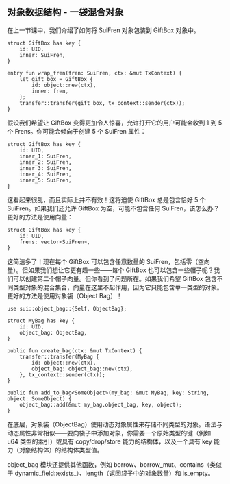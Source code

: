 ## 对象数据结构 - 一袋混合对象

在上一节课中，我们介绍了如何将 SuiFren 对象包装到 GiftBox 对象中。

```move
struct GiftBox has key {
    id: UID,
    inner: SuiFren,
}

entry fun wrap_fren(fren: SuiFren, ctx: &mut TxContext) {
    let gift_box = GiftBox {
        id: object::new(ctx),
        inner: fren,
    };
    transfer::transfer(gift_box, tx_context::sender(ctx));
}
```
假设我们希望让 GiftBox 变得更加令人惊喜，允许打开它的用户可能会收到 1 到 5 个 Frens。你可能会倾向于创建 5 个 SuiFren 属性：

```move
struct GiftBox has key {
    id: UID,
    inner_1: SuiFren,
    inner_2: SuiFren,
    inner_3: SuiFren,
    inner_4: SuiFren,
    inner_5: SuiFren,
}
```
这看起来很乱，而且实际上并不有效！这将迫使 GiftBox 总是包含恰好 5 个 SuiFren。如果我们还允许 GiftBox 为空，可能不包含任何 SuiFren，该怎么办？更好的方法是使用向量：

```move
struct GiftBox has key {
    id: UID,
    frens: vector<SuiFren>,
}
```
这简洁多了！现在每个 GiftBox 可以包含任意数量的 SuiFren，包括零（空向量）。但如果我们想让它更有趣一些——每个 GiftBox 也可以包含一些帽子呢？我们可以创建第二个帽子向量。但你看到了问题所在。如果我们希望 GiftBox 包含不同类型对象的混合集合，向量在这里不起作用，因为它只能包含单一类型的对象。更好的方法是使用对象袋（Object Bag）！

```move
use sui::object_bag::{Self, ObjectBag};

struct MyBag has key {
    id: UID,
    object_bag: ObjectBag,
}

public fun create_bag(ctx: &mut TxContext) {
    transfer::transfer(MyBag {
        id: object::new(ctx),
        object_bag: object_bag::new(ctx),
    }, tx_context::sender(ctx));
}

public fun add_to_bag<SomeObject>(my_bag: &mut MyBag, key: String, object: SomeObject) {
    object_bag::add(&mut my_bag.object_bag, key, object);
}
```
在底层，对象袋（ObjectBag）使用动态对象属性来存储不同类型的对象。语法与动态属性非常相似——要向袋子中添加对象，你需要一个原始类型的键（例如 u64 类型的索引）或具有 copy/drop/store 能力的结构体，以及一个具有 key 能力（对象结构体）的结构体类型值。

object_bag 模块还提供其他函数，例如 borrow、borrow_mut、contains（类似于 dynamic_field::exists_）、length（返回袋子中的对象数量）和 is_empty。
